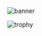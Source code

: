 

<!--
**SephirothAgent/SephirothAgent** is a ✨ _special_ ✨ repository because its `README.md` (this file) appears on your GitHub profile.

Here are some ideas to get you started:

- 🔭 I’m currently working on ...
- 🌱 I’m currently learning ...
- 👯 I’m looking to collaborate on ...
- 🤔 I’m looking for help with ...
- 💬 Ask me about ...
- 📫 How to reach me: ...
- 😄 Pronouns: ...
- ⚡ Fun fact: ...
-->

![banner](https://github.com/user-attachments/assets/5fdccf71-3af3-4abb-88df-53088394d627)

![trophy](https://github-profile-trophy.vercel.app/?username=SephirothAgent&title=Commits,Followers)
